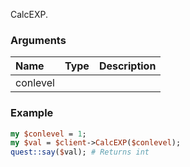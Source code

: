CalcEXP.
### Arguments
**Name**|**Type**|**Description**
:---|:---|:---
conlevel||

### Example

```perl
my $conlevel = 1;
my $val = $client->CalcEXP($conlevel);
quest::say($val); # Returns int
```